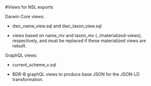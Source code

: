 #Views for NSL exports

Darwin Core views:

 * dwc_name_view.sql and dwc_taxon_view.sql  

 * views based on name_mv and taxon_mv (../materialized-views), respectively, and must be replaced if these materialized views are rebuilt.

GraphQL views:

 * current_scheme_v.sql

 * BDR-B graphQL views to produce base JSON for the JSON-LD transformation.
